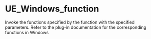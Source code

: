 # UE_Windows_function
Invoke the functions specified by the function with the specified parameters. Refer to the plug-in documentation for the corresponding functions in Windows
